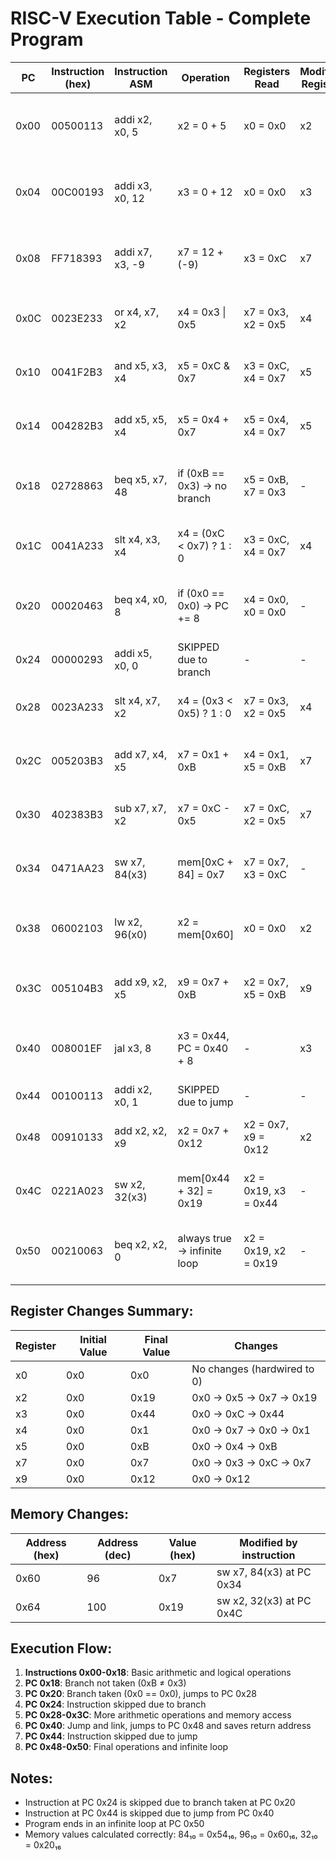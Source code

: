 # RISC-V Execution Table - Complete Program

| PC     | Instruction (hex) | Instruction ASM       | Operation                            | Registers Read                | Modified Register   | Final Value (hex) | Control Signals                                                     |
|--------|--------------------|------------------------|------------------------------------|-------------------------------|---------------------|-------------------|---------------------------------------------------------------------|
| 0x00   | 00500113           | addi x2, x0, 5         | x2 = 0 + 5                         | x0 = 0x0                      | x2                  | 0x5               | reg_write=1, alu_src=1, result_src=00, imm_src=00, alu_control=000  |
| 0x04   | 00C00193           | addi x3, x0, 12        | x3 = 0 + 12                        | x0 = 0x0                      | x3                  | 0xC               | reg_write=1, alu_src=1, result_src=00, imm_src=00, alu_control=000  |
| 0x08   | FF718393           | addi x7, x3, -9        | x7 = 12 + (-9)                     | x3 = 0xC                      | x7                  | 0x3               | reg_write=1, alu_src=1, result_src=00, imm_src=00, alu_control=000  |
| 0x0C   | 0023E233           | or x4, x7, x2          | x4 = 0x3 \| 0x5                    | x7 = 0x3, x2 = 0x5            | x4                  | 0x7               | reg_write=1, alu_src=0, result_src=00, alu_control=011              |
| 0x10   | 0041F2B3           | and x5, x3, x4         | x5 = 0xC & 0x7                     | x3 = 0xC, x4 = 0x7            | x5                  | 0x4               | reg_write=1, alu_src=0, result_src=00, alu_control=010              |
| 0x14   | 004282B3           | add x5, x5, x4         | x5 = 0x4 + 0x7                     | x5 = 0x4, x4 = 0x7            | x5                  | 0xB               | reg_write=1, alu_src=0, result_src=00, alu_control=000              |
| 0x18   | 02728863           | beq x5, x7, 48         | if (0xB == 0x3) → no branch        | x5 = 0xB, x7 = 0x3            | -                   | -                 | branch=1, alu_src=0, imm_src=10, alu_control=001, PCSrc=0           |
| 0x1C   | 0041A233           | slt x4, x3, x4         | x4 = (0xC < 0x7) ? 1 : 0           | x3 = 0xC, x4 = 0x7            | x4                  | 0x0               | reg_write=1, alu_src=0, result_src=00, alu_control=101              |
| 0x20   | 00020463           | beq x4, x0, 8          | if (0x0 == 0x0) → PC += 8          | x4 = 0x0, x0 = 0x0            | -                   | -                 | branch=1, alu_src=0, imm_src=10, alu_control=001, PCSrc=1           |
| 0x24   | 00000293           | addi x5, x0, 0         | SKIPPED due to branch              | -                             | -                   | -                 | -                                                                   |
| 0x28   | 0023A233           | slt x4, x7, x2         | x4 = (0x3 < 0x5) ? 1 : 0           | x7 = 0x3, x2 = 0x5            | x4                  | 0x1               | reg_write=1, alu_src=0, result_src=00, alu_control=101              |
| 0x2C   | 005203B3           | add x7, x4, x5         | x7 = 0x1 + 0xB                     | x4 = 0x1, x5 = 0xB            | x7                  | 0xC               | reg_write=1, alu_src=0, result_src=00, alu_control=000              |
| 0x30   | 402383B3           | sub x7, x7, x2         | x7 = 0xC - 0x5                     | x7 = 0xC, x2 = 0x5            | x7                  | 0x7               | reg_write=1, alu_src=0, result_src=00, alu_control=001              |
| 0x34   | 0471AA23           | sw x7, 84(x3)          | mem[0xC + 84] = 0x7                | x7 = 0x7, x3 = 0xC            | -                   | mem[0x60]=0x7     | mem_write=1, alu_src=1, imm_src=01, alu_control=000                 |
| 0x38   | 06002103           | lw x2, 96(x0)          | x2 = mem[0x60]                     | x0 = 0x0                      | x2                  | 0x7               | reg_write=1, alu_src=1, result_src=01, imm_src=00, alu_control=000  |
| 0x3C   | 005104B3           | add x9, x2, x5         | x9 = 0x7 + 0xB                     | x2 = 0x7, x5 = 0xB            | x9                  | 0x12              | reg_write=1, alu_src=0, result_src=00, alu_control=000              |
| 0x40   | 008001EF           | jal x3, 8              | x3 = 0x44, PC = 0x40 + 8           | -                             | x3                  | 0x44              | reg_write=1, jump=1, result_src=10, imm_src=11, PCSrc=1             |
| 0x44   | 00100113           | addi x2, x0, 1         | SKIPPED due to jump                | -                             | -                   | -                 | -                                                                   |
| 0x48   | 00910133           | add x2, x2, x9         | x2 = 0x7 + 0x12                    | x2 = 0x7, x9 = 0x12           | x2                  | 0x19              | reg_write=1, alu_src=0, result_src=00, alu_control=000              |
| 0x4C   | 0221A023           | sw x2, 32(x3)          | mem[0x44 + 32] = 0x19              | x2 = 0x19, x3 = 0x44          | -                   | mem[0x64]=0x19    | mem_write=1, alu_src=1, imm_src=01, alu_control=000                 |
| 0x50   | 00210063           | beq x2, x2, 0          | always true → infinite loop        | x2 = 0x19, x2 = 0x19          | -                   | -                 | branch=1, alu_src=0, imm_src=10, alu_control=001, PCSrc=1           |

## Register Changes Summary:

| Register | Initial Value | Final Value | Changes                      |
|----------|---------------|-------------|------------------------------|
| x0       | 0x0           | 0x0         | No changes (hardwired to 0)  |
| x2       | 0x0           | 0x19        | 0x0 → 0x5 → 0x7 → 0x19       |
| x3       | 0x0           | 0x44        | 0x0 → 0xC → 0x44             |
| x4       | 0x0           | 0x1         | 0x0 → 0x7 → 0x0 → 0x1        |
| x5       | 0x0           | 0xB         | 0x0 → 0x4 → 0xB              |
| x7       | 0x0           | 0x7         | 0x0 → 0x3 → 0xC → 0x7        |
| x9       | 0x0           | 0x12        | 0x0 → 0x12                   |

## Memory Changes:

| Address (hex) | Address (dec) | Value (hex) | Modified by instruction     |
|---------------|---------------|-------------|-----------------------------|
| 0x60          | 96            | 0x7         | sw x7, 84(x3) at PC 0x34    |
| 0x64          | 100           | 0x19        | sw x2, 32(x3) at PC 0x4C    |

## Execution Flow:

1. **Instructions 0x00-0x18**: Basic arithmetic and logical operations
2. **PC 0x18**: Branch not taken (0xB ≠ 0x3)
3. **PC 0x20**: Branch taken (0x0 == 0x0), jumps to PC 0x28
4. **PC 0x24**: Instruction skipped due to branch
5. **PC 0x28-0x3C**: More arithmetic operations and memory access
6. **PC 0x40**: Jump and link, jumps to PC 0x48 and saves return address
7. **PC 0x44**: Instruction skipped due to jump
8. **PC 0x48-0x50**: Final operations and infinite loop

## Notes:
- Instruction at PC 0x24 is skipped due to branch taken at PC 0x20
- Instruction at PC 0x44 is skipped due to jump from PC 0x40
- Program ends in an infinite loop at PC 0x50
- Memory values calculated correctly: 84₁₀ = 0x54₁₆, 96₁₀ = 0x60₁₆, 32₁₀ = 0x20₁₆
